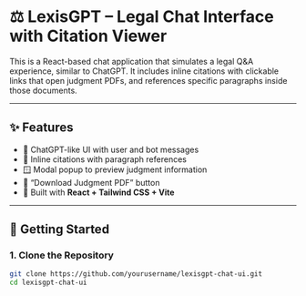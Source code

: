 # ⚖️ LexisGPT – Legal Chat Interface with Citation Viewer

This is a React-based chat application that simulates a legal Q&A experience, similar to ChatGPT. It includes inline citations with clickable links that open judgment PDFs, and references specific paragraphs inside those documents.

---

## ✨ Features

- 💬 ChatGPT-like UI with user and bot messages
- 📄 Inline citations with paragraph references
- 🪟 Modal popup to preview judgment information
- 🔗 “Download Judgment PDF” button
- 🎨 Built with **React + Tailwind CSS + Vite**

---

## 🚀 Getting Started

### 1. Clone the Repository

```bash
git clone https://github.com/yourusername/lexisgpt-chat-ui.git
cd lexisgpt-chat-ui
